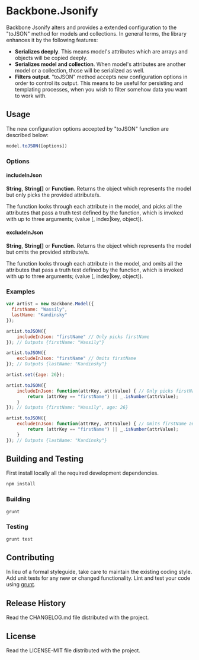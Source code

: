 # Backbone.Jsonify

Backbone Jsonify alters and provides a extended configuration to the "toJSON" method for models and collections. In general terms, the library enhances it by the following features: 

* **Serializes deeply**. This means model's attributes which are arrays and objects will be copied deeply.
* **Serializes model and collection**. When model's attributes are another model or a collection, those will be serialized as well.
* **Filters output**. "toJSON" method accepts new configuration options in order to control its output. This means to be useful for persisting and templating processes, when you wish to filter somehow data you want to work with.

## Usage
The new configuration options accepted by "toJSON" function are described below:
```javascript
model.toJSON([options]) 
```

### Options

#### includeInJson


**String**, **String[]** or **Function**. Returns the object which represents the model but only picks the provided attribute/s. 

The function looks through each attribute in the model, and picks all the attributes that pass a truth test defined by the function, which is invoked with up to three arguments; (value [, index|key, object]).

#### excludeInJson

**String**, **String[]** or **Function**. Returns the object which represents the model but omits the provided attribute/s.

The function looks through each attribute in the model, and omits all the attributes that pass a truth test defined by the function, which is invoked with up to three arguments; (value [, index|key, object]).

### Examples
```javascript
var artist = new Backbone.Model({
  firstName: "Wassily",
  lastName: "Kandinsky"
});

artist.toJSON({
	includeInJson: "firstName" // Only picks firstName
}); // Outputs {firstName: "Wassily"}

artist.toJSON({
	excludeInJson: "firstName" // Omits firstName
}); // Outputs {lastName: "Kandinsky"}

artist.set({age: 26});

artist.toJSON({
	includeInJson: function(attrKey, attrValue) { // Only picks firstName and attribute values that are numbers
        return (attrKey == "firstName") || _.isNumber(attrValue);
    }
}); // Outputs {firstName: "Wassily", age: 26}

artist.toJSON({
	excludeInJson: function(attrKey, attrValue) { // Omits firstName and attribute values that are numbers
        return (attrKey == "firstName") || _.isNumber(attrValue);
    }
}); // Outputs {lastName: "Kandinsky"}

```
## Building and Testing
First install locally all the required development dependencies.
```bash
npm install
```

### Building
```bash
grunt
```

### Testing
```bash
grunt test
```

## Contributing
In lieu of a formal styleguide, take care to maintain the existing
coding style.
Add unit tests for any new or changed functionality. Lint and test your
code using [grunt](https://github.com/cowboy/grunt).

## Release History
Read the CHANGELOG.md file distributed with the project.

## License
Read the LICENSE-MIT file distributed with the project.